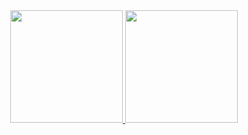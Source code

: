 <div style="display: flex; justify-content: center; align-items: center;">
  <a href="https://github.com/matheusnajal">
    <img loading="lazy" height="180em" src="https://github-readme-stats.vercel.app/api/top-langs/?username=matheusnajal&layout=compact&langs_count=7&theme=dracula"/>
    <img loading="lazy" height="180em" src="https://github-readme-stats.vercel.app/api?username=matheusnajal&show_icons=true&theme=dracula&include_all_commits=true&count_private=true"/>
  </a>
</div>
